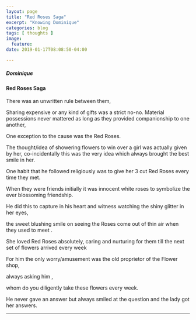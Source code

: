 ```yaml
---
layout: page
title: "Red Roses Saga"
excerpt: "Knowing Dominique"
categories: blog
tags: [ thoughts ]
image:
  feature:
date: 2019-01-17T08:08:50-04:00

---
```


##### Dominique

#### Red Roses Saga

There was an unwritten rule between them,

Sharing expensive or any kind of gifts was a strict no-no. Material possessions never mattered as long as they provided companionship to one another,

One exception to the cause was the Red Roses.

The thought/idea of showering flowers to win over a girl was actually given by her, co-incidentally this was the very idea which always brought the best smile in her.

 One habit that he followed religiously was to give her 3 cut Red Roses every time they met.

 When they were friends initially it was innocent white roses to symbolize the ever blossoming friendship.

He did this to capture in his heart and witness watching the shiny glitter in her eyes,

 the sweet blushing smile on seeing the Roses come out of thin air when they used to meet .

 She loved Red Roses absolutely, caring and nurturing for them till the next set of flowers arrived every week

For him the only worry/amusement was the old proprietor of the Flower shop,

 always asking him ,

 whom do you diligently take these flowers every week.

 He never gave an answer but always smiled at the question and the lady got her answers.


---

